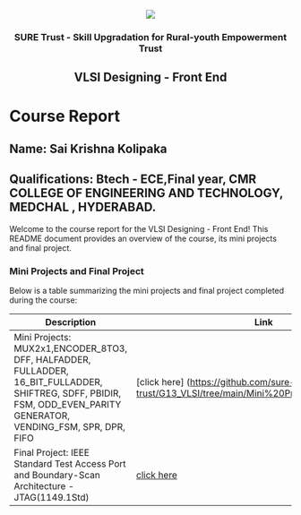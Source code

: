 <!-- PROJECT LOGO -->
<br />

<div align="center">
   <img src='https://user-images.githubusercontent.com/73131499/166115643-d3187f47-d38f-41b2-ae42-5ecbbc60de14.png' />


<h3 align="center">SURE Trust - Skill Upgradation for Rural-youth Empowerment Trust</h3>
  <h2>VLSI Designing - Front End</h2>
</div>

# Course Report

## Name: Sai Krishna Kolipaka

## Qualifications: Btech - ECE,Final year, CMR COLLEGE OF ENGINEERING AND TECHNOLOGY, MEDCHAL , HYDERABAD.

Welcome to the course report for the VLSI Designing - Front End! This README document provides an overview of the course, its mini projects and final project.

### Mini Projects and Final Project

Below is a table summarizing the mini projects and final project completed during the course:

| Description                                 | Link                                     |
|--------------------------------------------|--------------------------------------|
| Mini Projects: MUX2x1,ENCODER_8TO3, DFF,  HALFADDER, FULLADDER, 16_BIT_FULLADDER,  SHIFTREG, SDFF, PBIDIR, FSM, ODD_EVEN_PARITY GENERATOR, VENDING_FSM, SPR, DPR, FIFO | [click here] (https://github.com/sure-trust/G13_VLSI/tree/main/Mini%20Projects/Sai%20Krishna) |
| Final Project: IEEE Standard Test Access Port and Boundary-Scan Architecture - JTAG(1149.1Std)  | [click here](https://github.com/sure-trust/G13_VLSI/tree/main/Final%20Capstone%20Project/Sai%20Krishna) | 
